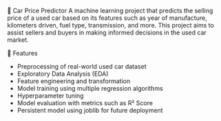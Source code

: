 🚗 Car Price Predictor
A machine learning project that predicts the selling price of a used car based on its features such as year of manufacture, kilometers driven, fuel type, transmission, and more. This project aims to assist sellers and buyers in making informed decisions in the used car market.


🎯 Features
- Preprocessing of real-world used car dataset
- Exploratory Data Analysis (EDA)
- Feature engineering and transformation
- Model training using multiple regression algorithms
- Hyperparameter tuning
- Model evaluation with metrics such as R² Score
- Persistent model using joblib for future deployment
